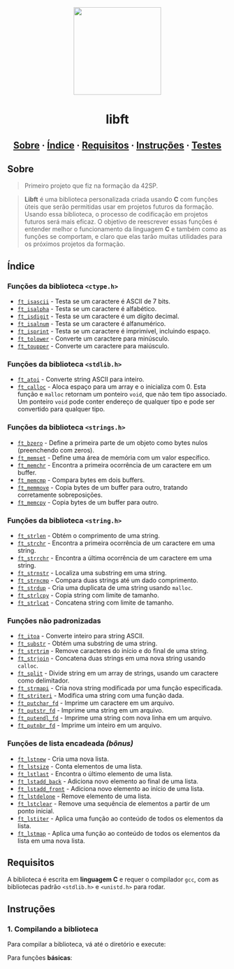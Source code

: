 <div id="header" align="center">
  <img src="https://media.giphy.com/media/ztl9x7JlhSlU4MWD6h/giphy.gif" width="200"/>

<h1 align="center">libft</h1>
</div>

<h2 align="center">
	<a href="#sobre">Sobre</a>
	<span> · </span>
	<a href="#índice">Índice</a>
	<span> · </span>
	<a href="#requisitos">Requisitos</a>
	<span> · </span>
	<a href="#instruções">Instruções</a>
	<span> · </span>
	<a href="#testes">Testes</a>
</h2>

## Sobre
> Primeiro projeto que fiz na formação da 42SP.

> __Libft__ é uma biblioteca personalizada criada usando __C__ com funções úteis que serão permitidas usar em projetos futuros da formação. Usando essa biblioteca, o processo de codificação em projetos futuros será mais eficaz. O objetivo de reescrever essas funções é entender melhor o funcionamento da linguagem __C__ e também como as funções se comportam, e claro que elas tarão muitas utilidades para os próximos projetos da formação.
> 
## Índice
### Funções da biblioteca `<ctype.h>`
* [`ft_isascii`](https://github.com/PublioElio/School-42-libft/blob/main/ft_isascii.c) - Testa se um caractere é ASCII de 7 bits.
* [`ft_isalpha`](https://github.com/PublioElio/School-42-libft/blob/main/ft_isalpha.c) - Testa se um caractere é alfabético.
* [`ft_isdigit`](https://github.com/PublioElio/School-42-libft/blob/main/ft_isdigit.c) - Testa se um caractere é um dígito decimal.
* [`ft_isalnum`](https://github.com/PublioElio/School-42-libft/blob/main/ft_isalnum.c) - Testa se um caractere é alfanumérico.
* [`ft_isprint`](https://github.com/PublioElio/School-42-libft/blob/main/ft_isprint.c) - Testa se um caractere é imprimível, incluindo espaço.
* [`ft_tolower`](https://github.com/PublioElio/School-42-libft/blob/main/ft_tolower.c) - Converte um caractere para minúsculo.
* [`ft_toupper`](https://github.com/PublioElio/School-42-libft/blob/main/ft_toupper.c) - Converte um caractere para maiúsculo.

### Funções da biblioteca `<stdlib.h>`
* [`ft_atoi`](https://github.com/PublioElio/School-42-libft/blob/main/ft_atoi.c) - Converte string ASCII para inteiro.
* [`ft_calloc`](https://github.com/PublioElio/School-42-libft/blob/main/ft_calloc.c) - Aloca espaço para um array e o inicializa com 0. Esta função e `malloc` retornam um ponteiro `void`, que não tem tipo associado. Um ponteiro `void` pode conter endereço de qualquer tipo e pode ser convertido para qualquer tipo.

### Funções da biblioteca `<strings.h>`
* [`ft_bzero`](https://github.com/PublioElio/School-42-libft/blob/main/ft_bzero.c) - Define a primeira parte de um objeto como bytes nulos (preenchendo com zeros).
* [`ft_memset`](https://github.com/PublioElio/School-42-libft/blob/main/ft_memset.c) - Define uma área de memória com um valor específico.
* [`ft_memchr`](https://github.com/PublioElio/School-42-libft/blob/main/ft_memchr.c) - Encontra a primeira ocorrência de um caractere em um buffer.
* [`ft_memcmp`](https://github.com/PublioElio/School-42-libft/blob/main/ft_memcmp.c) - Compara bytes em dois buffers.
* [`ft_memmove`](https://github.com/PublioElio/School-42-libft/blob/main/ft_memmove.c) - Copia bytes de um buffer para outro, tratando corretamente sobreposições.
* [`ft_memcpy`](https://github.com/PublioElio/School-42-libft/blob/main/ft_memcpy.c) - Copia bytes de um buffer para outro.

### Funções da biblioteca `<string.h>`
* [`ft_strlen`](https://github.com/PublioElio/School-42-libft/blob/main/ft_strlen.c) - Obtém o comprimento de uma string.
* [`ft_strchr`](https://github.com/PublioElio/School-42-libft/blob/main/ft_strchr.c) - Encontra a primeira ocorrência de um caractere em uma string.
* [`ft_strrchr`](https://github.com/PublioElio/School-42-libft/blob/main/ft_strrchr.c) - Encontra a última ocorrência de um caractere em uma string.
* [`ft_strnstr`](https://github.com/PublioElio/School-42-libft/blob/main/ft_strnstr.c) - Localiza uma substring em uma string.
* [`ft_strncmp`](https://github.com/PublioElio/School-42-libft/blob/main/ft_strncmp.c) - Compara duas strings até um dado comprimento.
* [`ft_strdup`](https://github.com/PublioElio/School-42-libft/blob/main/ft_strdup.c) - Cria uma duplicata de uma string usando `malloc`.
* [`ft_strlcpy`](https://github.com/PublioElio/School-42-libft/blob/main/ft_strlcpy.c) - Copia string com limite de tamanho.
* [`ft_strlcat`](https://github.com/PublioElio/School-42-libft/blob/main/ft_strlcat.c) - Concatena string com limite de tamanho.

### Funções não padronizadas
* [`ft_itoa`](https://github.com/PublioElio/School-42-libft/blob/main/ft_itoa.c) - Converte inteiro para string ASCII.
* [`ft_substr`](https://github.com/PublioElio/School-42-libft/blob/main/ft_substr.c) - Obtém uma substring de uma string.
* [`ft_strtrim`](https://github.com/PublioElio/School-42-libft/blob/main/ft_strtrim.c) - Remove caracteres do início e do final de uma string.
* [`ft_strjoin`](https://github.com/PublioElio/School-42-libft/blob/main/ft_strjoin.c) - Concatena duas strings em uma nova string usando `calloc`.
* [`ft_split`](https://github.com/PublioElio/School-42-libft/blob/main/ft_split.c) - Divide string em um array de strings, usando um caractere como delimitador.
* [`ft_strmapi`](https://github.com/PublioElio/School-42-libft/blob/main/ft_strmapi.c) - Cria nova string modificada por uma função especificada.
* [`ft_striteri`](https://github.com/PublioElio/School-42-libft/blob/main/ft_striteri.c) - Modifica uma string com uma função dada.
* [`ft_putchar_fd`](https://github.com/PublioElio/School-42-libft/blob/main/ft_putchar_fd.c) - Imprime um caractere em um arquivo.
* [`ft_putstr_fd`](https://github.com/PublioElio/School-42-libft/blob/main/ft_putstr_fd.c) - Imprime uma string em um arquivo.
* [`ft_putendl_fd`](https://github.com/PublioElio/School-42-libft/blob/main/ft_putendl_fd.c) - Imprime uma string com nova linha em um arquivo.
* [`ft_putnbr_fd`](https://github.com/PublioElio/School-42-libft/blob/main/ft_putnbr_fd.c) - Imprime um inteiro em um arquivo.

### Funções de lista encadeada *(bônus)*
* [`ft_lstnew`](https://github.com/PublioElio/School-42-libft/blob/main/ft_lstnew_bonus.c) - Cria uma nova lista.
* [`ft_lstsize`](https://github.com/PublioElio/School-42-libft/blob/main/ft_lstsize_bonus.c) - Conta elementos de uma lista.
* [`ft_lstlast`](https://github.com/PublioElio/School-42-libft/blob/main/ft_lstlast_bonus.c) - Encontra o último elemento de uma lista.
* [`ft_lstadd_back`](https://github.com/PublioElio/School-42-libft/blob/main/ft_lstadd_back_bonus.c) - Adiciona novo elemento ao final de uma lista.
* [`ft_lstadd_front`](https://github.com/PublioElio/School-42-libft/blob/main/ft_lstadd_front_bonus.c) - Adiciona novo elemento ao início de uma lista.
* [`ft_lstdelone`](https://github.com/PublioElio/School-42-libft/blob/main/ft_lstdelone_bonus.c) - Remove elemento de uma lista.
* [`ft_lstclear`](https://github.com/PublioElio/School-42-libft/blob/main/ft_lstclear_bonus.c) - Remove uma sequência de elementos a partir de um ponto inicial.
* [`ft_lstiter`](https://github.com/PublioElio/School-42-libft/blob/main/ft_lstiter_bonus.c) - Aplica uma função ao conteúdo de todos os elementos da lista.
* [`ft_lstmap`](https://github.com/PublioElio/School-42-libft/blob/main/ft_lstmap_bonus.c) - Aplica uma função ao conteúdo de todos os elementos da lista em uma nova lista.

## Requisitos
A biblioteca é escrita em __linguagem C__ e requer o compilador `gcc`, com as bibliotecas padrão `<stdlib.h>` e `<unistd.h>` para rodar.

## Instruções

### 1. Compilando a biblioteca

Para compilar a biblioteca, vá até o diretório e execute:

Para funções __básicas__:
